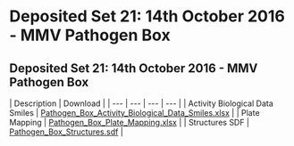 # Deposited Set 21: 14th October 2016 - MMV Pathogen Box

## Deposited Set 21: 14th October 2016 - MMV Pathogen Box

| Description | Download |
| --- | --- | --- | --- |
| Activity Biological Data Smiles | [Pathogen\_Box\_Activity\_Biological\_Data\_Smiles.xlsx](ftp://ftp.ebi.ac.uk/pub/databases/chembl/ChEMBLNTD/set21_MMV/Pathogen_Box_Activity_Biological_Data_Smiles.xlsx) |
| Plate Mapping | [Pathogen\_Box\_Plate\_Mapping.xlsx](ftp://ftp.ebi.ac.uk/pub/databases/chembl/ChEMBLNTD/set21_MMV/Pathogen_Box_Plate_Mapping.xlsx) |
| Structures SDF | [Pathogen\_Box\_Structures.sdf](ftp://ftp.ebi.ac.uk/pub/databases/chembl/ChEMBLNTD/set21_MMV/Pathogen_Box_Structures.sdf) |



